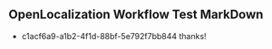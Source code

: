 ## OpenLocalization Workflow Test MarkDown
* c1acf6a9-a1b2-4f1d-88bf-5e792f7bb844 thanks!

<!--HONumber=Nov16_HO2-->


